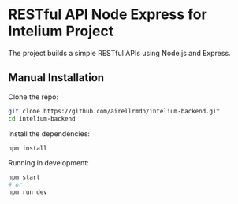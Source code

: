 # RESTful API Node Express for Intelium Project
The project builds a simple RESTful APIs using Node.js and Express.

## Manual Installation

Clone the repo:

```bash
git clone https://github.com/airellrmdn/intelium-backend.git
cd intelium-backend
```

Install the dependencies:

```bash
npm install
```
Running in development:

```bash
npm start
# or
npm run dev
```
